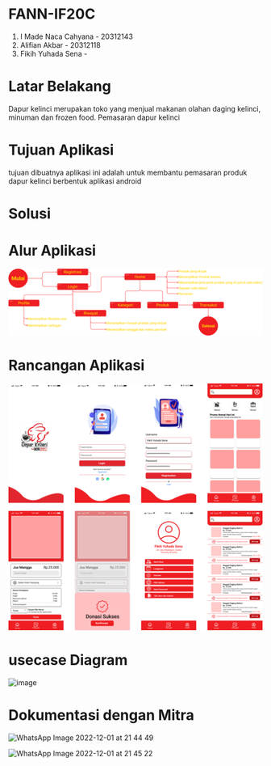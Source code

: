 # FANN-IF20C
1. I Made Naca Cahyana - 20312143
2. Alifian Akbar - 20312118
3. Fikih Yuhada Sena - 
# Latar Belakang
  Dapur kelinci merupakan toko yang menjual makanan olahan daging kelinci, minuman dan frozen food. Pemasaran dapur kelinci 
  
# Tujuan Aplikasi 
tujuan dibuatnya aplikasi ini adalah untuk membantu pemasaran produk dapur kelinci  berbentuk aplikasi android

# Solusi


# Alur Aplikasi
<img alt="image" src="Group 40 (1).png">

# Rancangan Aplikasi
<img width="566" alt="image" src="Frame 22.png">



# usecase Diagram
<img width="566" alt="image" src="https://user-images.githubusercontent.com/98680144/205102107-b6ca1d27-a4bf-4bd7-a05c-765ffef41b9c.png">


# Dokumentasi dengan Mitra


![WhatsApp Image 2022-12-01 at 21 44 49](https://user-images.githubusercontent.com/98680144/205082497-922c0bb5-e933-4a1e-b368-45bbb70d6fb5.jpeg)

![WhatsApp Image 2022-12-01 at 21 45 22](https://user-images.githubusercontent.com/98680144/205082537-e1e4cd0c-569b-4018-9070-a1d344470043.jpeg)
